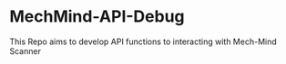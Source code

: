 # MechMind-API-Debug
This Repo aims to develop API functions to interacting with Mech-Mind Scanner 


